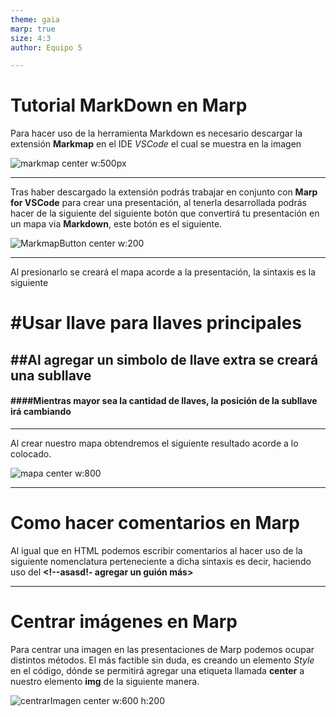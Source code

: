 ```yaml
---
theme: gaia
marp: true
size: 4:3
author: Equipo 5

---
```

# Tutorial MarkDown en Marp
 Para hacer uso de la herramienta Markdown es necesario descargar la extensión **Markmap** en el IDE *VSCode* el cual se muestra en la imagen

<style>
img[alt~="center"] {
  display: block;
  margin: 0 auto;
}
</style>

![markmap center  w:500px ](/assets/markmap.png)

---
Tras haber descargado la extensión podrás trabajar en conjunto con **Marp for VSCode** para crear una presentación, al tenerla desarrollada podrás hacer de la siguiente del siguiente botón que convertirá tu presentación en un mapa via **Markdown**, este botón es el siguiente.

![MarkmapButton center w:200](/assets/MarkdownButton.png)

---
Al presionarlo se creará el mapa acorde a la presentación, la sintaxis es la siguiente

# #Usar llave para llaves principales

## ##Al agregar un simbolo de llave extra se creará una subllave

#### ####Mientras mayor sea la cantidad de llaves, la posición de la subllave irá cambiando
---

Al crear nuestro mapa obtendremos el siguiente resultado acorde a lo colocado.

![mapa center w:800](/assets/mapa.png)

---
# Como hacer comentarios en Marp

Al igual que en HTML podemos escribir comentarios al hacer uso de la siguiente nomenclatura perteneciente a dicha sintaxis
es decir, haciendo uso del **<!--asasd!- agregar un guión más>**

---
# Centrar imágenes en Marp
Para centrar una imagen en las presentaciones de Marp podemos ocupar distintos métodos. El más factible sin duda, es creando un elemento *Style* en el código, dónde se permitirá agregar una etiqueta llamada **center** a nuestro elemento **img** de la siguiente manera.

![centrarImagen center w:600 h:200](/assets/centrarImg.png)
